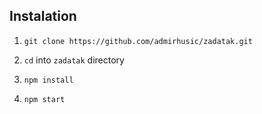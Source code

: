 

## Instalation

1. `git clone https://github.com/admirhusic/zadatak.git`

2. `cd` into `zadatak` directory

3. `npm install`

4. `npm start`

